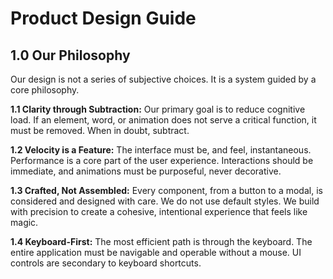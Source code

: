 # Product Design Guide

## 1.0 Our Philosophy

Our design is not a series of subjective choices. It is a system guided by a core philosophy.

**1.1 Clarity through Subtraction:** Our primary goal is to reduce cognitive load. If an element, word, or animation does not serve a critical function, it must be removed. When in doubt, subtract.

**1.2 Velocity is a Feature:** The interface must be, and feel, instantaneous. Performance is a core part of the user experience. Interactions should be immediate, and animations must be purposeful, never decorative.

**1.3 Crafted, Not Assembled:** Every component, from a button to a modal, is considered and designed with care. We do not use default styles. We build with precision to create a cohesive, intentional experience that feels like magic.

**1.4 Keyboard-First:** The most efficient path is through the keyboard. The entire application must be navigable and operable without a mouse. UI controls are secondary to keyboard shortcuts.